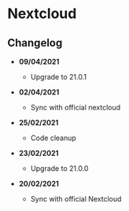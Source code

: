 # Nextcloud

## Changelog

- **09/04/2021**
	- Upgrade to 21.0.1

- **02/04/2021**
	- Sync with official nextcloud

- **25/02/2021**
	- Code cleanup

- **23/02/2021**
	- Upgrade to 21.0.0

- **20/02/2021**
	- Sync with official Nextcloud
